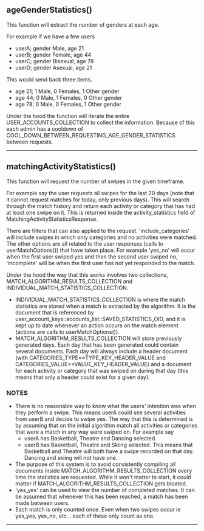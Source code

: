 ## ageGenderStatistics()

This function will extract the number of genders at each age. 

For example if we have a few users
 * userA; gender Male, age 21
 * userB; gender Female, age 44
 * userC; gender Bisexual, age 78
 * userD; gender Asexual, age 21

This would send back three items.
 * age 21; 1 Male, 0 Females, 1 Other gender 
 * age 44; 0 Male, 1 Females, 0 Other gender 
 * age 78; 0 Male, 0 Females, 1 Other gender 

Under the hood the function will iterate the entire USER_ACCOUNTS_COLLECTION to collect the information. Because of 
 this each admin has a cooldown of COOL_DOWN_BETWEEN_REQUESTING_AGE_GENDER_STATISTICS between requests.

---

## matchingActivityStatistics()

This function will request the number of swipes in the given timeframe. 

For example say the user requests all swipes for the last 20 days (note that it cannot request matches for today, only
 previous days). This will search through the match history and return each activity or category that has had at least
 one swipe on it. This is returned inside the activity_statistics field of MatchingActivityStatisticsResponse.

There are filters that can also applied to the request. 'include_categories' will include swipes in
 which only categories and no activities were matched. The other options are all related to the user responses (calls to
 userMatchOptions()) that have taken place. For example 'yes_no' will occur when the first user swiped yes and then the 
 second user swiped no, 'incomplete' will be when the first user has not yet responded to the match.

Under the hood the way that this works involves two collections, MATCH_ALGORITHM_RESULTS_COLLECTION and
 INDIVIDUAL_MATCH_STATISTICS_COLLECTION.
 * INDIVIDUAL_MATCH_STATISTICS_COLLECTION is where the match statistics are stored when a match is extracted by the
 algorithm. It is the document that is referenced by user_account_keys::accounts_list::SAVED_STATISTICS_OID, and it is 
 kept up to date whenever an action occurs on the match element (actions are calls to userMatchOptions()).
 * MATCH_ALGORITHM_RESULTS_COLLECTION will store previously generated days. Each day that has been generated could 
 contain several documents. Each day will always include a header document (with CATEGORIES_TYPE==TYPE_KEY_HEADER_VALUE
 and CATEGORIES_VALUE==VALUE_KEY_HEADER_VALUE) and a document for each activity or category that was swiped on during
 that day (this means that only a header could exist for a given day).

### NOTES
 * There is no reasonable way to know what the users' intention was when they perform a swipe. This means userA could
 see several activities from userB and decide to swipe yes. The way that this is determined is by assuming that on the
 initial algorithm match all activities or categories that were a match in any way were swiped on. For example say
     * userA has Basketball, Theatre and Dancing selected. 
     * userB has Basketball, Theatre and Skiing selected.
 This means that Basketball and Theatre will both have a swipe recorded on that day. Dancing and skiing will not have
 one.
 * The purpose of this system is to avoid consistently compiling all documents inside MATCH_ALGORITHM_RESULTS_COLLECTION
 every time the statistics are requested. While it won't matter to start, it could matter if
 MATCH_ALGORITHM_RESULTS_COLLECTION gets bloated.
 * 'yes_yes' can be used to view the number of completed matches. It can be assumed that whenever this has been
 reached, a match has been made between users.
 * Each match is only counted once. Even when two swipes occur ie yes_yes, yes_no, etc... each of these only count as
 one.
 
---


